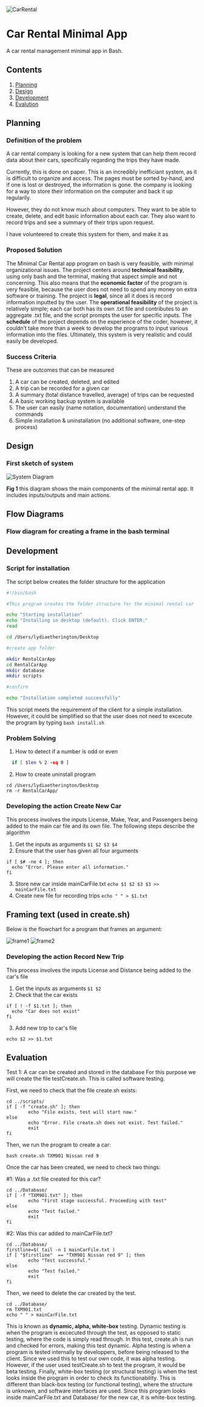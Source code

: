 ![CarRental](logo.png)

Car Rental Minimal App
===========================

A car rental management minimal app in Bash.

Contents
-----
  1. [Planning](#planning)
  1. [Design](#design)
  1. [Development](#development)
  1. [Evalution](#evaluation)

Planning
----------

### Definition of the problem
A car rental company is looking for a new system that can help them record data about their cars, specifically regarding the trips they have made.

Currently, this is done on paper. This is an incredibly inefficiant system, as it is difficult to organize and access. The pages must be sorted by-hand, and if one is lost or destroyed, the information is gone. the company is looking for a way to store their information on the computer and back it up regularily.

However, they do not know much about computers. They want to be able to create, delete, and edit basic information about each car. They also want to record trips and see a summary of their trips upon request.

I have volunteered to create this system for them, and make it as 

### Proposed Solution
The Minimal Car Rental app program on bash is very feasible, with minimal organizational issues. The project centers around **technical feasibility**, using only bash and the terminal, making that aspect simple and not concerning. This also means that the **economic factor** of the program is very feasible, because the user does not need to spend any money on extra software or training. The project is **legal**, since all it does is record information inputted by the user. The **operational feasibility** of the project is relatively simple; each car both has its own .txt file and contributes to an aggregate .txt file, and the script prompts the user for specific inputs. The **schedule** of the project depends on the experience of the coder, however, it couldn’t take more than a week to develop the programs to input various information into the files. Ultimately, this system is very realistic and could easily be developed.


### Success Criteria
These are outcomes that can be measured
1. A car can be created, deleted, and edited
2. A trip can be recorded for a given car
3. A summary (total distance travelled, average) of trips can be requested
4. A basic working backup system is available
5. The user can easily (name notation, documentation) understand the commands
6. Simple installation & uninstallation (no additional software, one-step process)

Design
---------

### First sketch of system

![System Diagram](systemDiagram.png)

**Fig 1** this diagram shows the main components of the minimal rental app. It includes inputs/outputs and main actions.


## Flow Diagrams

### Flow diagram for creating a frame in the bash terminal

Development
--------

### Script for installation

The script below creates the folder structure for the application

```.sh
#!/bin/bash

#This program creates the folder structure for the minimal rental car

echo "Starting installation"
echo "Installing in desktop (default). Click ENTER."
read

cd /Users/lydiaetherington/Desktop

#create app folder

mkdir RentalCarApp
cd RentalCarApp
mkdir database
mkdir scripts

#confirm

echo "Installation completed successfully"
```
This script meets the requirement of the client for a simple installation. However, it could be simplified so that the user does not need to excecute the program by typing ``bash install.sh``

### Problem Solving

1. How to detect if a number is odd or even

```.sh
  if [ $len % 2 -eq 0 ]
```

2. How to create uninstall program

```
cd /Users/lydiaetherington/Desktop
rm -r RentalCarApp/
```

### Developing the action Create New Car
This process involves the inputs License, Make, Year, and Passengers being added to the main car file and its own file.
The following steps describe the algorithm

1. Get the inputs as arguments `$1 $2 $3 $4`
2. Ensure that the user has given all four arguments
```
if [ $# -ne 4 ]; then
  echo "Error. Please enter all information."
fi
```
3. Store new car inside mainCarFile.txt
`echo $1 $2 $3 $3 >> mainCarFile.txt`
4. Create new file for recording trips
`echo " " > $1.txt`

## Framing text (used in create.sh)

Below is the flowchart for a program that frames an argument:

![frame1](frame1) 
![frame2](frame2)

### Developing the action Record New Trip
This process involves the inputs License and Distance being added to the car's file

1. Get the inputs as arguments `$1 $2`
2. Check that the car exists
```
if [ ! -f $1.txt ]; then
  echo "Car does not exist"
fi
```
3. Add new trip to car's file
```
echo $2 >> $1.txt
```

Evaluation
-----------

Test 1: A car can be created and stored in the database
For this purpose we will create the file testCreate.sh. This is called software testing.

First, we need to check that the file create.sh exists:
```
cd ../scripts/
if [ -f "create.sh" ]; then
        echo "File exists, test will start now."
else
        echo "Error. File create.sh does not exist. Test failed."
        exit
fi
```

Then, we run the program to create a car:
```
bash create.sh TXM901 Nissan red 9
```

Once the car has been created, we need to check two things:

#1: Was a .txt file created for this car?
```
cd ../Database/
if [ -f "TXM901.txt" ]; then
        echo "First stage successful. Proceeding with test"
else
        echo "Test failed."
        exit
fi

```

#2: Was this car added to mainCarFile.txt?
```
cd ../Database/
firstline=$( tail -n 1 mainCarFile.txt )
if [ "$firstline"  == "TXM901 Nissan red 9" ]; then
        echo "Test successful."
else
        echo "Test failed."
        exit
fi

```

Then, we need to delete the car created by the test.
```
cd ../Database/
rm TXM901.txt
echo " " > mainCarFile.txt
```

This is known as **dynamic, alpha, white-box** testing. Dynamic testing is when the program is excecuted through the test, as opposed to static testing, where the code is simply read through. In this test, create.sh is run and checked for errors, making this test dynamic. Alpha testing is when a program is tested internally by developpers, before being released to the client. Since we used this to test our own code, it was alpha testing. However, if the user used testCreate.sh to test the program, it would be beta testing. Finally, white-box testing (or structural testing) is when the test looks inside the program in order to check its functionability. This is different than black-box testing (or functional testing), where the structure is unknown, and software interfaces are used. Since this program looks inside mainCarFile.txt and Database/ for the new car, it is white-box testing.
